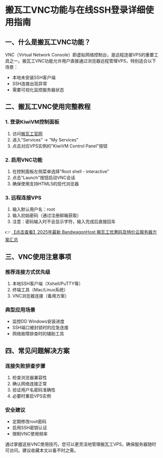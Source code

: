 # 搬瓦工VNC功能与在线SSH登录详细使用指南

## 一、什么是搬瓦工VNC功能？

VNC（Virtual Network Console）即虚拟网络控制台，是远程连接VPS的重要工具之一。搬瓦工VNC功能允许用户直接通过浏览器远程管理VPS，特别适合以下场景：
- 本地未安装SSH客户端
- SSH连接出现异常
- 需要可视化监控服务器状态

## 二、搬瓦工VNC使用完整教程

### 1. 登录KiwiVM控制面板
1. 访问[搬瓦工官网](https://bit.ly/banwagon)
2. 进入"Services" → "My Services"
3. 点击对应VPS实例的"KiwiVM Control Panel"按钮

### 2. 启用VNC功能
1. 在控制面板左侧菜单选择"Root shell - interactive"
2. 点击"Launch"按钮启动VNC会话
3. 确保使用支持HTML5的现代浏览器

### 3. 远程连接VPS
1. 输入默认用户名：root
2. 输入初始密码（通过注册邮箱获取）
3. 注意：密码输入时不会显示字符，输入完成后直接回车

👉 [【点击查看】2025年最新 BandwagonHost 搬瓦工优惠码及特价云服务器方案汇总](https://bit.ly/banwagon)

## 三、VNC使用注意事项

### 推荐连接方式优先级
1. 本地SSH客户端（Xshell/PuTTY等）
2. 终端工具（Mac/Linux系统）
3. VNC浏览器连接（备用方案）

### 典型应用场景
- 监控DD Windows安装进度
- SSH端口被封锁时的应急连接
- 网络故障排查时的辅助工具

## 四、常见问题解决方案

### 连接失败排查步骤
1. 检查浏览器兼容性
2. 确认网络连接正常
3. 验证用户名密码准确性
4. 必要时重启VPS实例

### 安全建议
- 定期修改root密码
- 启用SSH密钥认证
- 限制VNC使用频率

通过掌握这些VNC使用技巧，您可以更灵活地管理搬瓦工VPS，确保服务器随时可访问。建议收藏本文以备不时之需。